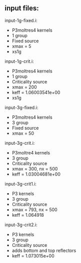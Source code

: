 input files:
------------

input-1g-fixed.i:
- P3moltres4 kernels
- 1 group
- Fixed source
- xmax = 5
- xs1g

input-1g-crit.i:
- P3moltres4 kernels
- 1 group
- Criticality source
- xmax = 200
- keff = 1.06003541e+00
- xs1g

input-3g-fixed.i:
- P3moltres4 kernels
- 3 group
- Fixed source
- xmax = 50

input-3g-crit.i:
- P3moltre4 kernels
- 3 group
- Criticality source
- xmax = 300, nx = 500
- keff = 1.03004681e+00




input-3g-crit1.i:
- P3 kernels
- 3 group
- Criticality source
- xmax = 793, nx = 500
- keff = 1.064918

input-3g-crit2.i:
- P3 kernels
- 3 group
- Criticality source
- adds bottom and top reflectors
- keff = 1.073015e+00
